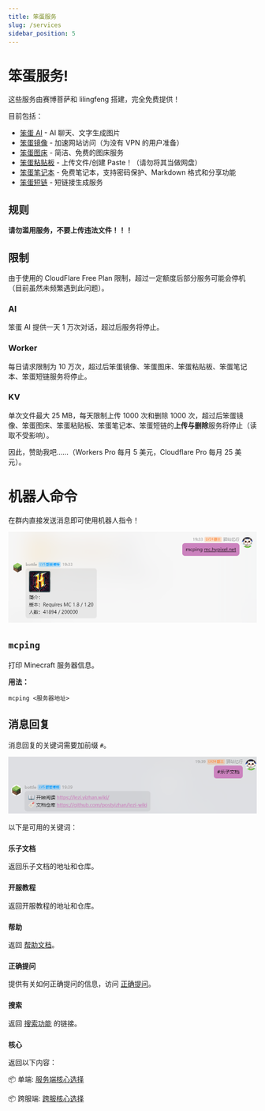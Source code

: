 ```yaml
---
title: 笨蛋服务
slug: /services
sidebar_position: 5
---
```


# 笨蛋服务!

这些服务由赛博菩萨和 lilingfeng 搭建，完全免费提供！

目前包括：

- [笨蛋 AI](https://ai.imc.rip) - AI 聊天、文字生成图片
- [笨蛋镜像](https://mirror.imc.rip) - 加速网站访问（为没有 VPN 的用户准备）
- [笨蛋图床](https://image.imc.rip) - 简洁、免费的图床服务
- [笨蛋粘贴板](https://paste.imc.rip) - 上传文件/创建 Paste！（请勿将其当做网盘）
- [笨蛋笔记本](https://notepad.imc.rip) - 免费笔记本，支持密码保护、Markdown 格式和分享功能
- [笨蛋短链](https://imc.rip) - 短链接生成服务

## 规则

**请勿滥用服务，不要上传违法文件！！！**

## 限制

由于使用的 CloudFlare Free Plan 限制，超过一定额度后部分服务可能会停机（目前虽然未频繁遇到此问题）。

### AI

笨蛋 AI 提供一天 1 万次对话，超过后服务将停止。

### Worker

每日请求限制为 10 万次，超过后笨蛋镜像、笨蛋图床、笨蛋粘贴板、笨蛋笔记本、笨蛋短链服务将停止。

### KV

单次文件最大 25 MB，每天限制上传 1000 次和删除 1000 次，超过后笨蛋镜像、笨蛋图床、笨蛋粘贴板、笨蛋笔记本、笨蛋短链的**上传与删除**服务将停止（读取不受影响）。

因此，赞助我吧……（Workers Pro 每月 5 美元，Cloudflare Pro 每月 25 美元）。

# 机器人命令

在群内直接发送消息即可使用机器人指令！

![](_images/机器人命令/mcping.png)

## `mcping`

打印 Minecraft 服务器信息。

**用法：**

```
mcping <服务器地址>
```

## 消息回复

消息回复的关键词需要加前缀 `#`。

![](_images/机器人命令/lezi_wiki.png)

以下是可用的关键词：

### `乐子文档`

返回乐子文档的地址和仓库。

### `开服教程`

返回开服教程的地址和仓库。

### `帮助`

返回 [帮助文档](https://yizhan.wiki/NitWikit/%E6%89%A9%E5%B1%95%E9%98%85%E8%AF%BB/%E6%9C%BA%E5%99%A8%E4%BA%BA%E5%91%BD%E4%BB%A4)。

### `正确提问`

提供有关如何正确提问的信息，访问 [正确提问](https://yizhan.wiki/NitWikit/start/%E5%90%91%E5%A4%A7%E4%BD%AC%E6%B1%82%E5%8A%A9)。

### `搜索`

返回 [搜索功能](https://yizhan.wiki/NitWikit/search?q=) 的链接。

### `核心`

返回以下内容：

📦 单端: [服务端核心选择](https://yizhan.wiki/NitWikit/start/%E6%9C%8D%E5%8A%A1%E7%AB%AF%E6%A0%B8%E5%BF%83%E9%80%89%E6%8B%A9)

📦 跨服端: [跨服核心选择](https://yizhan.wiki/NitWikit/%E8%B7%A8%E6%9C%8D%E7%AB%AF/%E6%A0%B8%E5%BF%83%E9%80%89%E6%8B%A9)
